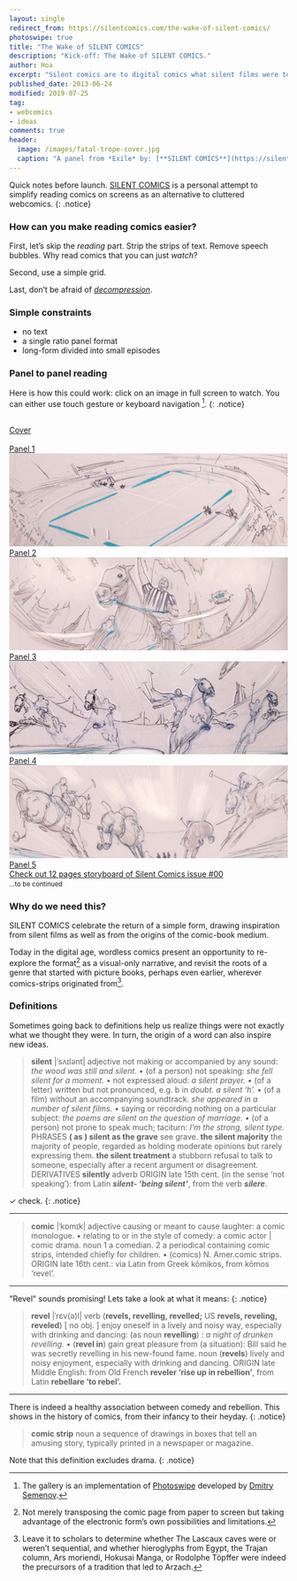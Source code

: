 ```yaml
---
layout: single
redirect_from: https://silentcomics.com/the-wake-of-silent-comics/
photoswipe: true
title: "The Wake of SILENT COMICS"
description: "Kick-off: The Wake of SILENT COMICS."
author: Hoa
excerpt: "Silent comics are to digital comics what silent films were to cinema. In reverse chronology. Where we discuss the origin of the word comic."
published_date: 2013-06-24
modified: 2019-07-25
tag:
- webcomics
- ideas
comments: true
header:
  image: /images/fatal-trope-cover.jpg
  caption: "A panel from *Exile* by: [**SILENT COMICS**](https://silent-comics.com)"
---
```


Quick notes before launch. [SILENT COMICS](https://silent-comics.com) is a personal attempt to simplify reading comics on screens as an alternative to cluttered webcomics.
{: .notice}

### How can you make reading comics easier?

First, let’s skip the *reading* part. Strip the strips of text. Remove speech bubbles. Why read comics that you can just *watch*?

Second, use a simple grid.

Last, don’t be afraid of [*decompression*](https://en.wikipedia.org/wiki/Decompression_(comics)).

### Simple constraints

* no text
* a single ratio panel format
* long-form divided into small episodes

### Panel to panel reading
Here is how this could work: click on an image in full screen to watch. You can either use touch gesture or keyboard navigation [^1].
{: .notice}


<section id="demo-gallery" class="gallery" itemscope itemtype="http://schema.org/ImageGallery">

<a href="{{site.url}}/images/silentcomics_featured_ratio-2X1.png" data-size="2048x1024" data-med="{{site.url}}/images/silentcomics_featured_ratio-2X1.png" data-med-size="1024x728" data-author="SILENT COMICS">
  <img src="{{site.url}}/images/silentcomics_featured_ratio-2X1.png" alt="" />
  <figcaption>Cover</figcaption>
</a>

<a href="{{site.url}}/images/comic-panel-00.jpg" data-size="2048x683" data-med="{{site.url}}/images/comic-panel-00.jpg" data-med-size="1024x341" data-author="SILENT COMICS">
  <img src="{{site.url}}/images/comic-panel-00.jpg" alt="" />
  <figcaption>Panel 1</figcaption>
</a>

<a href="/images/comic-panel-01.jpg" data-size="2048x683" data-med="/images/comic-panel-01.jpg" data-med-size="1024x341" data-author="SILENT COMICS">
  <img src="/images/comic-panel-01.jpg" alt="" />
  <figcaption>Panel 2</figcaption>
</a>

<a href="/images/comic-panel-02.jpg" data-size="2048x683" data-med="/images/comic-panel-02.jpg" data-med-size="1024x341" data-author="SILENT COMICS">
  <img src="/images/comic-panel-02.jpg" alt="" />
  <figcaption>Panel 3</figcaption>
</a>

<a href="/images/comic-panel-03.jpg" data-size="2048x683" data-med="/images/comic-panel-03.jpg" data-med-size="1024x341" data-author="SILENT COMICS">
  <img src="/images/comic-panel-03.jpg" alt="" />
  <figcaption>Panel 4</figcaption>
</a>

<a href="/images/comic-panel-04.jpg" data-size="2048x683" data-med="/images/comic-panel-04.jpg" data-med-size="1024x341" data-author="SILENT COMICS">
  <img src="/images/comic-panel-04.jpg" alt="" />
  <figcaption>Panel 5</figcaption>
</a>

</section>

<div markdown="0"><a href="http://issuu.com/alternatyves/docs/fatal_trope_in_the_tzykanisterion?e=1029923/5498472" class="btn btn--inverse align-right"> Check out 12 pages storyboard of Silent Comics issue #00</a></div> <small>…to be continued</small>

### Why do we need this?
SILENT COMICS celebrate the return of a simple form, drawing inspiration from silent films as well as from the origins of the comic-book medium.

Today in the digital age, wordless comics present an opportunity to re-explore the format[^2] as a visual-only narrative, and revisit the roots of a genre that started with picture books, perhaps even earlier, wherever comics-strips originated from[^3].

[^2]: Not merely transposing the comic page from paper to screen but taking advantage of the electronic form’s own possibilities and limitations.
[^3]: Leave it to scholars to determine whether The Lascaux caves were or weren’t sequential, and whether hieroglyphs from Egypt, the Trajan column, Ars moriendi, Hokusai Manga, or Rodolphe Töpffer were indeed the precursors of a tradition that led to Arzach.

### Definitions
Sometimes going back to definitions help us realize things were not exactly what we thought they were. In turn, the origin of a word can also inspire new ideas.

> **silent** |ˈsʌɪlənt|
adjective
not making or accompanied by any sound: *the wood was still and silent.*
• (of a person) not speaking: *she fell silent for a moment.*
• not expressed aloud: *a silent prayer.*
• (of a letter) written but not pronounced, e.g. b in *doubt. a silent ‘h’.*
• (of a film) without an accompanying soundtrack. *she appeared in a number of silent films.*
• saying or recording nothing on a particular subject: *the poems are silent on the question of marriage.*
• (of a person) not prone to speak much; taciturn: *I’m the strong, silent type.*
PHRASES
**( as ) silent as the grave** see grave.
**the silent majority** the majority of people, regarded as holding moderate opinions but rarely expressing them.
**the silent treatment** a stubborn refusal to talk to someone, especially after a recent argument or disagreement.
DERIVATIVES
**silently** adverb
ORIGIN late 15th cent. (in the sense ‘not speaking’): from Latin ***silent- ‘being silent’***, from the verb ***silere***.

✓ check.
{: .notice}

***

> **comic** |ˈkɒmɪk|
adjective
causing or meant to cause laughter: a comic monologue.
• relating to or in the style of comedy: a comic actor | comic drama.
noun
1 a comedian.
2 a periodical containing comic strips, intended chiefly for children.
• (comics) N. Amer.comic strips.
ORIGIN late 16th cent.: via Latin from Greek kōmikos, from kōmos ‘revel’.

***

"Revel" sounds promising! Lets take a look at what it means:
{: .notice}

> **revel** |ˈrɛv(ə)l|
verb (**revels, revelling, revelled;** US **revels, reveling, reveled**) [ no obj. ]
enjoy oneself in a lively and noisy way, especially with drinking and dancing: (as noun **revelling**) : *a night of drunken revelling.*
• (**revel in**) gain great pleasure from (a situation): Bill said he was secretly revelling in his new-found fame.
noun (**revels**)
lively and noisy enjoyment, especially with drinking and dancing.
ORIGIN late Middle English: from Old French **reveler ‘rise up in rebellion’**, from Latin **rebellare ‘to rebel’.**

***

There is indeed a healthy association between comedy and rebellion. This shows in the history of comics, from their infancy to their heyday.
{: .notice}

> **comic strip**
noun
a sequence of drawings in boxes that tell an amusing story, typically printed in a newspaper or magazine.

Note that this definition excludes drama.
{: .notice}

[^1]: The gallery is an implementation of [Photoswipe](https://photoswipe.com/) developed by [Dmitry Semenov](http://dimsemenov.com).
